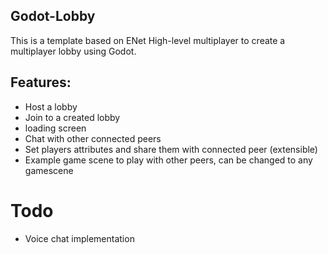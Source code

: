 ## Godot-Lobby

 This is a template based on ENet High-level multiplayer to create a multiplayer lobby using Godot.
	
## Features:

- Host a lobby
- Join to a created lobby
- loading screen 
- Chat with other connected peers
- Set players attributes and share them with connected peer (extensible)
- Example game scene to play with other peers, can be changed to any gamescene

# Todo

- Voice chat implementation

